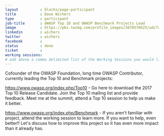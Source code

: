 ```yaml
---
layout          : blocks/page-participant
title           : Dave Wichers
type            : participant
job-title       : OWASP Top 10 and OWASP Benchmark Projects Lead
image           : https://pbs.twimg.com/profile_images/2670576625/adcfaf60fdafb383c11d88fc3adbbb69.jpeg
linkedin        : wichers
twitter         : wichers
facebook        :
status          : done
ticket          :
working sessions:
# add above a comma delimited list of the Working Sessions you would like to attend (use the session's title)
---
```


Cofounder of the OWASP Foundation, long time OWASP Contributor, currently leading the Top 10 and Benchmark projects:

https://www.owasp.org/index.php/Top10 - Go here to download the 2017 Top 10 Release Candidate. Join the Top 10 mailing list and provide feedback. Meet me at the summit, attend a Top 10 session to help us make it better.

https://www.owasp.org/index.php/Benchmark - If you aren't familiar with project, attend the working session to learn more. If you want to help, even better!! Let's discuss how to improve this project so it has even more impact than it already has.
